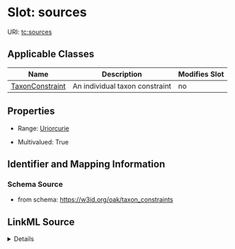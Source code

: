 # Slot: sources

URI: [tc:sources](https://w3id.org/linkml/taxon_constraints/sources)



<!-- no inheritance hierarchy -->




## Applicable Classes

| Name | Description | Modifies Slot |
| --- | --- | --- |
[TaxonConstraint](TaxonConstraint.md) | An individual taxon constraint |  no  |







## Properties

* Range: [Uriorcurie](Uriorcurie.md)

* Multivalued: True





## Identifier and Mapping Information







### Schema Source


* from schema: https://w3id.org/oak/taxon_constraints




## LinkML Source

<details>
```yaml
name: sources
from_schema: https://w3id.org/oak/taxon_constraints
rank: 1000
multivalued: true
alias: sources
owner: TaxonConstraint
domain_of:
- TaxonConstraint
range: uriorcurie

```
</details>